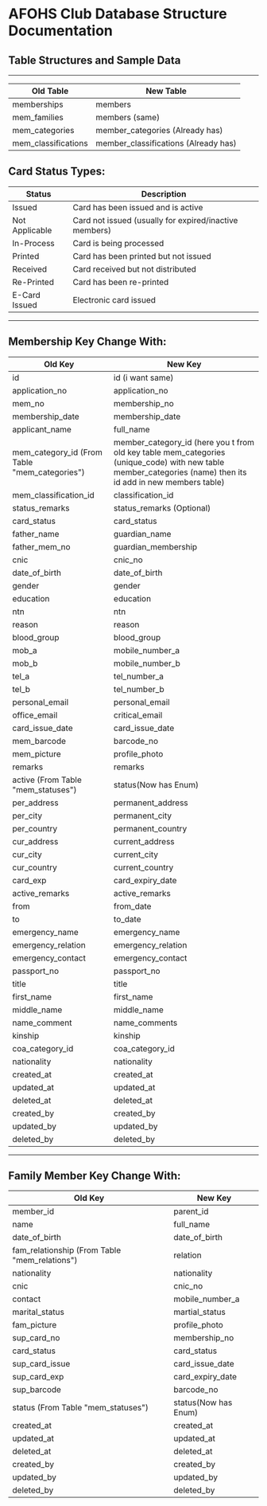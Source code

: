 # AFOHS Club Database Structure Documentation

## Table Structures and Sample Data

---

| Old Table | New Table |
|--------|-------------|
| memberships | members |
| mem_families | members (same) |
| mem_categories | member_categories (Already has) |
| mem_classifications | member_classifications (Already has) |

## **Card Status Types:**
| Status | Description |
|--------|-------------|
| Issued | Card has been issued and is active |
| Not Applicable | Card not issued (usually for expired/inactive members) |
| In-Process | Card is being processed |
| Printed | Card has been printed but not issued |
| Received | Card received but not distributed |
| Re-Printed | Card has been re-printed |
| E-Card Issued | Electronic card issued |

---

## **Membership Key Change With:**
| Old Key | New Key |
|--------|-------------|
| id | id (i want same) |
| application_no  | application_no  |
| mem_no | membership_no |
| membership_date | membership_date |
| applicant_name | full_name |
| mem_category_id (From Table "mem_categories") | member_category_id (here you t from old key table mem_categories (unique_code) with new table member_categories (name)  then its id add in new members table) |
| mem_classification_id | classification_id |
| status_remarks | status_remarks (Optional) |
| card_status | card_status |
| father_name | guardian_name |
| father_mem_no | guardian_membership |
| cnic | cnic_no |
| date_of_birth | date_of_birth |
| gender | gender |
| education | education |
| ntn | ntn |
| reason | reason |
| blood_group | blood_group |
| mob_a | mobile_number_a |
| mob_b | mobile_number_b |
| tel_a | tel_number_a |
| tel_b | tel_number_b | 
| personal_email | personal_email |
| office_email | critical_email |
| card_issue_date | card_issue_date |
| mem_barcode | barcode_no |
| mem_picture | profile_photo | (public/upload/xxxxx.png to /tenants/default/membership/xxxxx.png)
| remarks | remarks |
| active (From Table "mem_statuses") | status(Now has Enum) |
| per_address | permanent_address |
| per_city | permanent_city |
| per_country | permanent_country 
| cur_address | current_address |
| cur_city | current_city |
| cur_country | current_country |
| card_exp | card_expiry_date |
| active_remarks | active_remarks |
| from | from_date |
| to | to_date |
| emergency_name | emergency_name |
| emergency_relation | emergency_relation |
| emergency_contact | emergency_contact |
| passport_no | passport_no |
| title | title |
| first_name | first_name |
| middle_name | middle_name |
| name_comment | name_comments |
| kinship | kinship |
| coa_category_id | coa_category_id |
| nationality | nationality |
| created_at | created_at |
| updated_at | updated_at |
| deleted_at | deleted_at |
| created_by | created_by |
| updated_by | updated_by |
| deleted_by | deleted_by |

---

## **Family Member Key Change With:**
| Old Key | New Key |
|--------|-------------|
| member_id  | parent_id  |
| name | full_name |
| date_of_birth | date_of_birth |
| fam_relationship (From Table "mem_relations") | relation |
| nationality | nationality |
| cnic | cnic_no |
| contact | mobile_number_a |
| marital_status | martial_status |
| fam_picture | profile_photo | (public/familymemberupload/xxxxx.png to /tenants/default/familymembers/xxxxx.png)
| sup_card_no | membership_no |
| card_status | card_status |
| sup_card_issue | card_issue_date |
| sup_card_exp | card_expiry_date |
| sup_barcode | barcode_no |
| status (From Table "mem_statuses") | status(Now has Enum) |
| created_at | created_at |
| updated_at | updated_at |
| deleted_at | deleted_at |
| created_by | created_by |
| updated_by | updated_by |
| deleted_by | deleted_by |
